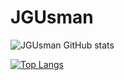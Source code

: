 # JGUsman

![JGUsman GitHub stats](https://github-readme-stats.vercel.app/api?username=JGUsman007&show_icons=true&theme=radical)

[![Top Langs](https://github-readme-stats.vercel.app/api/top-langs/?username=JGUsman007&layout=compact)](https://github.com/anuraghazra/github-readme-stats)
